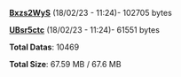 [**Bxzs2WyS**](/data/Bxzs2WyS.txt) (18/02/23 - 11:24)- 102705 bytes

[**UBsr5ctc**](/data/UBsr5ctc.txt) (18/02/23 - 11:24)- 61551 bytes

**Total Datas**: 10469

**Total Size**: 67.59 MB / 67.6 MB